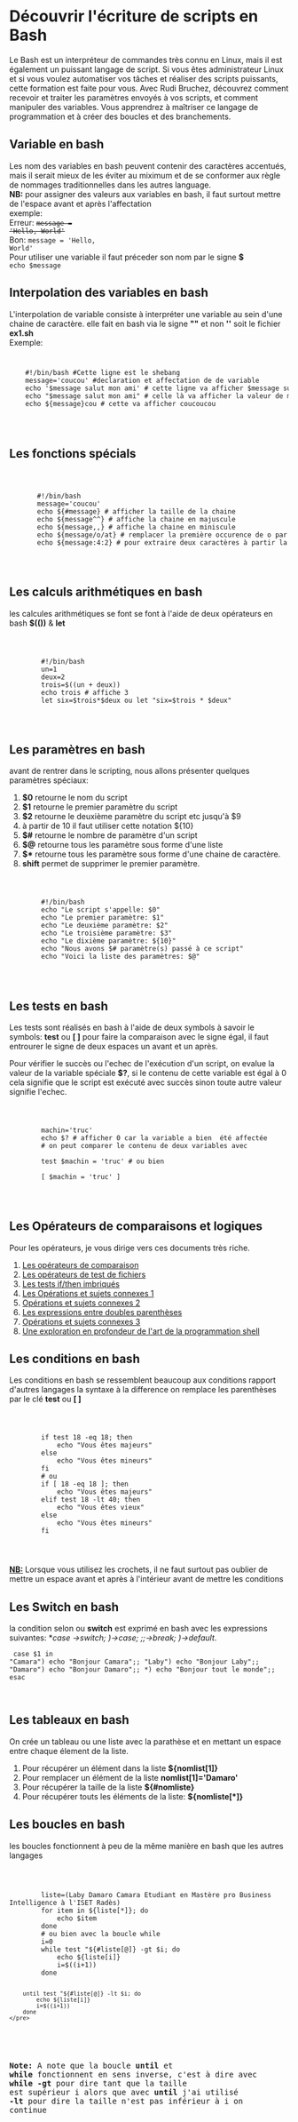 # Découvrir l'écriture de scripts en Bash

Le Bash est un interpréteur de commandes très connu en Linux, mais il est également un puissant langage de script. Si vous êtes administrateur Linux et si vous voulez automatiser vos tâches et réaliser des scripts puissants, cette formation est faite pour vous. Avec Rudi Bruchez, découvrez comment recevoir et traiter les paramètres envoyés à vos scripts, et comment manipuler des variables. Vous apprendrez à maîtriser ce langage de programmation et à créer des boucles et des branchements.
## Variable en bash
Les nom des variables en bash peuvent contenir des caractères accentués, mais il serait mieux de les éviter au miximum et de se conformer aux règle de nommages traditionnelles dans les autres language.<br />
**NB:** pour assigner des valeurs aux variables en bash, il faut surtout mettre de l'espace avant et après l'affectation<br />
exemple: <br />Erreur: <code><strike>message = 'Hello, World'</strike></code><br/>
Bon: <code>message = 'Hello, World'</code><br/>
Pour utiliser une variable il faut préceder son nom par le signe **$**<br />
<code>echo $message</code>

## Interpolation des variables en bash
L'interpolation de variable consiste à interpréter une variable au sein d'une chaine de caractère.
elle fait en bash via le signe **""** et non **''**
soit le fichier **ex1.sh**<br/>
Exemple:
<code>
<pre>
    #!/bin/bash #Cette ligne est le shebang
    message='coucou' #declaration et affectation de de variable
    echo '$message salut mon ami' # cette ligne va afficher $message suivi du reste
    echo "$message salut mon ami" # celle là va afficher la valeur de message suivi du reste
    echo ${message}cou # cette va afficher coucoucou
</pre>
</code>

## Les fonctions spécials
<code>
    <pre>
       #!/bin/bash 
       message='coucou'
       echo ${#message} # afficher la taille de la chaine
       echo ${message^^} # affiche la chaine en majuscule
       echo ${message,,} # affiche la chaine en miniscule
       echo ${message/o/at} # remplacer la première occurence de o par at
       echo ${message:4:2} # pour extraire deux caractères à partir la position 4 
    </pre>
</code>

## Les calculs arithmétiques en bash
les calcules arithmétiques se font se font à l'aide de deux opérateurs en bash **$(())** &amp; **let**

<code>
    <pre>
        #!/bin/bash
        un=1
        deux=2
        trois=$((un + deux))
        echo trois # affiche 3
        let six=$trois*$deux ou let "six=$trois * $deux"
    </pre>
</code>

## Les paramètres en bash
avant de rentrer dans le scripting, nous allons présenter quelques paramètres spéciaux:
1. **$0** retourne le nom du script
2. **$1** retourne le premier paramètre du script
3. **$2** retourne le deuxième paramètre du script etc jusqu'à \$9
4. à partir de 10 il faut utiliser cette notation ${10}
5. **$#** retourne le nombre de paramètre d'un script
6. **$@** retourne tous les paramètre sous forme d'une liste
7. **$\*** retourne tous les paramètre sous forme d'une chaine de caractère.
8. **shift** permet de supprimer le premier paramètre.
   
<code>
    <pre>
        #!/bin/bash
        echo "Le script s'appelle: $0"
        echo "Le premier paramètre: $1"
        echo "Le deuxième paramètre: $2"
        echo "Le troisième paramètre: $3"
        echo "Le dixième paramètre: ${10}"
        echo "Nous avons $# paramètre(s) passé à ce script"
        echo "Voici la liste des paramètres: $@"
    </pre>
</code>

## Les tests en bash
Les tests sont réalisés en bash à l'aide de deux symbols à savoir le symbols: **test** ou **[  ]** pour faire la comparaison avec le signe égal, il faut entrourer le signe de deux espaces un avant et un après.

Pour vérifier le succès ou l'echec de l'exécution d'un script, on evalue la valeur de la variable spéciale **$?**, si le contenu de cette variable est égal à 0 cela signifie que le script est exécuté avec succès sinon toute autre valeur signifie l'echec.

<code>
    <pre>
        machin='truc'
        echo $? # afficher 0 car la variable a bien  été affectée
        # on peut comparer le contenu de deux variables avec <br />
        test $machin = 'truc' # ou bien<br>
        [ $machin = 'truc' ]
    </pre>
</code>

## Les  Opérateurs de comparaisons et logiques
Pour les opérateurs, je vous dirige vers ces documents très riche.
1. [Les opérateurs de comparaison](https://abs.traduc.org/abs-fr/ch07s03.html)
2. [Les opérateurs de test de fichiers](https://abs.traduc.org/abs-fr/ch07s02.html)
3. [Les tests if/then imbriqués](https://abs.traduc.org/abs-fr/ch07s04.html)
4. [Les Opérations et sujets connexes 1](https://abs.traduc.org/abs-fr/ch08.html)
5. [Opérations et sujets connexes 2](https://abs.traduc.org/abs-fr/ch08s02.html)
6. [Les expressions entre doubles parenthèses](https://abs.traduc.org/abs-fr/ch08s03.html)
7. [Opérations et sujets connexes 3](https://abs.traduc.org/abs-fr/ch08s04.html)
8. [Une exploration en profondeur de l'art de la programmation shell](https://abs.traduc.org/abs-fr/pt03.html)
   
## Les conditions en bash
Les conditions en bash se ressemblent beaucoup aux conditions rapport d'autres langages la syntaxe
à la difference on remplace les parenthèses par le clé **test** ou **[   ]**

<code>
    <pre>
        if test 18 -eq 18; then
            echo "Vous êtes majeurs"
        else
            echo "Vous êtes mineurs"
        fi
        # ou
        if [ 18 -eq 18 ]; then
            echo "Vous êtes majeurs"
        elif test 18 -lt 40; then
            echo "Vous êtes vieux"
        else
            echo "Vous êtes mineurs"
        fi
    </pre>
</code>

<u>**NB:**</u>
Lorsque vous utilisez les crochets, il ne faut surtout pas oublier de mettre un espace avant et après à l'intérieur avant de mettre les conditions

## Les Switch en bash
la condition selon ou **switch** est exprimé en bash avec les expressions suivantes: **case ->switch; )->case; ;;->break; *)->default**.
<code>
    <pre>
        case $1 in
        "Camara")
            echo "Bonjour Camara";;
        "Laby")
            echo "Bonjour Laby";;
        "Damaro")
            echo "Bonjour Damaro";;
        *)
            echo "Bonjour tout le monde";;
        esac
    </pre>
</code>

## Les tableaux en bash
On crée un tableau ou une liste avec la parathèse et en mettant un espace entre chaque élement de la liste.
1. Pour récupérer un élément dans la liste **${nomlist[1]}**
2.  Pour remplacer un élément de la liste **nomlist[1]='Damaro'**
3.  Pour récupérer la taille de la liste **${#nomliste}**
4.  Pour récupérer touts les éléments de la liste: **${nomliste[\*]}**

## Les boucles en bash
les boucles fonctionnent à peu de la même manière en bash que les autres langages

<code>
    <pre>
        liste=(Laby Damaro Camara Etudiant en Mastère pro Business Intelligence à l'ISET Radès)
        for item in ${liste[*]}; do
            echo $item
        done
        # ou bien avec la boucle while
        i=0
        while test "${#liste[@]} -gt $i; do
            echo ${liste[i]}
            i=$((i+1))
        done

        until test "${#liste[@]} -lt $i; do
            echo ${liste[i]}
            i=$((i+1))
        done
    </pre>
</code>

**Note:**
A note que la boucle **until** et **while** fonctionnent en sens inverse, c'est à dire avec **while** **-gt** pour dire tant que la taille est supérieur i alors que avec **until** j'ai utilisé **-lt** pour dire la taille n'est pas inférieur à i on continue
